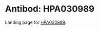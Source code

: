 # Antibod: HPA030989


    


Landing page for [HPA030989](http://www.proteinatlas.org/search/HPA030989).

